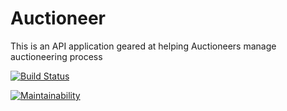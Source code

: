 # Auctioneer
This is an API application geared at helping Auctioneers manage auctioneering process 

[![Build Status](https://travis-ci.com/ywalakamar/auctioneer.svg?branch=develop)](https://travis-ci.com/ywalakamar/auctioneer)

[![Maintainability](https://api.codeclimate.com/v1/badges/074bde076ad9cc16e616/maintainability)](https://codeclimate.com/github/ywalakamar/auctioneer/maintainability)
